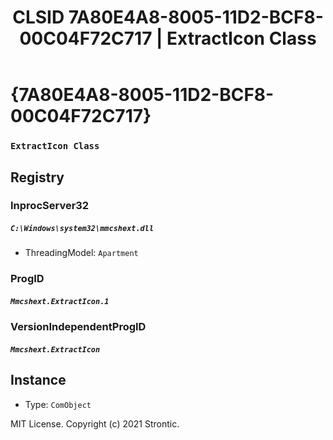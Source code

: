 ﻿---
title: "CLSID 7A80E4A8-8005-11D2-BCF8-00C04F72C717 | ExtractIcon Class"
excerpt: What is COM-Object CLSID 7A80E4A8-8005-11D2-BCF8-00C04F72C717?
---

# {7A80E4A8-8005-11D2-BCF8-00C04F72C717}

### `ExtractIcon Class`

## Registry


### InprocServer32

##### `C:\Windows\system32\mmcshext.dll`
* ThreadingModel: `Apartment`

### ProgID

##### `Mmcshext.ExtractIcon.1`

### VersionIndependentProgID

##### `Mmcshext.ExtractIcon`

## Instance

* Type: `ComObject`

MIT License. Copyright (c) 2021 Strontic.



